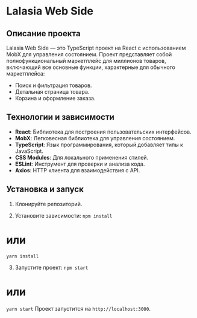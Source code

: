 # Lalasia Web Side

## Описание проекта
Lalasia Web Side — это TypeScript проект на React с использованием MobX для управления состоянием. Проект представляет собой полнофункциональный маркетплейс для миллионов товаров, включающий все основные функции, характерные для обычного маркетплейса:
- Поиск и фильтрация товаров.
- Детальная страница товара.
- Корзина и оформление заказа.

## Технологии и зависимости
- **React**: Библиотека для построения пользовательских интерфейсов.
- **MobX**: Легковесная библиотека для управления состоянием.
- **TypeScript**: Язык программирования, который добавляет типы к JavaScript.
- **CSS Modules**: Для локального применения стилей.
- **ESLint**: Инструмент для проверки и анализа кода.
- **Axios**: HTTP клиента для взаимодействия с API.

## Установка и запуск
1. Клонируйте репозиторий.

2. Установите зависимости:
`npm install`
# или
`yarn install`

3. Запустите проект:
`npm start`
# или
`yarn start`
Проект запустится на `http://localhost:3000`.
